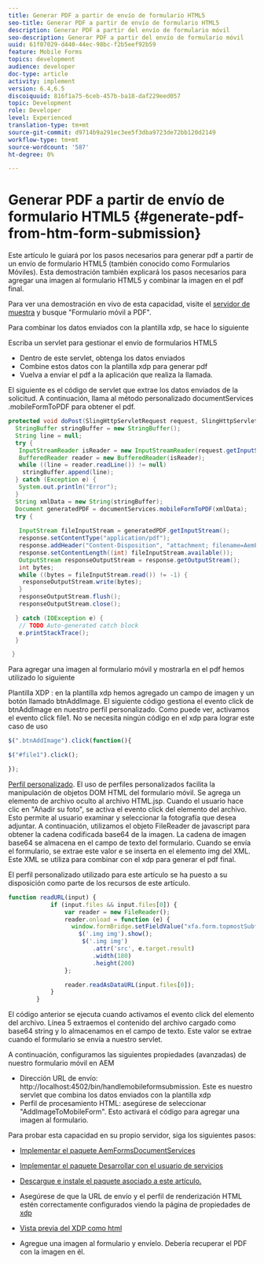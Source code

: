 ```yaml
---
title: Generar PDF a partir de envío de formulario HTML5
seo-title: Generar PDF a partir de envío de formulario HTML5
description: Generar PDF a partir del envío de formulario móvil
seo-description: Generar PDF a partir del envío de formulario móvil
uuid: 61f07029-d440-44ec-98bc-f2b5eef92b59
feature: Mobile Forms
topics: development
audience: developer
doc-type: article
activity: implement
version: 6.4,6.5
discoiquuid: 816f1a75-6ceb-457b-ba18-daf229eed057
topic: Development
role: Developer
level: Experienced
translation-type: tm+mt
source-git-commit: d9714b9a291ec3ee5f3dba9723de72bb120d2149
workflow-type: tm+mt
source-wordcount: '587'
ht-degree: 0%

---
```



# Generar PDF a partir de envío de formulario HTML5 {#generate-pdf-from-htm-form-submission}

Este artículo le guiará por los pasos necesarios para generar pdf a partir de un envío de formulario HTML5 (también conocido como Formularios Móviles). Esta demostración también explicará los pasos necesarios para agregar una imagen al formulario HTML5 y combinar la imagen en el pdf final.

Para ver una demostración en vivo de esta capacidad, visite el [servidor de muestra](https://forms.enablementadobe.com/content/samples/samples.html?query=0) y busque &quot;Formulario móvil a PDF&quot;.

Para combinar los datos enviados con la plantilla xdp, se hace lo siguiente

Escriba un servlet para gestionar el envío de formularios HTML5

* Dentro de este servlet, obtenga los datos enviados
* Combine estos datos con la plantilla xdp para generar pdf
* Vuelva a enviar el pdf a la aplicación que realiza la llamada.

El siguiente es el código de servlet que extrae los datos enviados de la solicitud. A continuación, llama al método personalizado documentServices .mobileFormToPDF para obtener el pdf.

```java
protected void doPost(SlingHttpServletRequest request, SlingHttpServletResponse response) {
  StringBuffer stringBuffer = new StringBuffer();
  String line = null;
  try {
   InputStreamReader isReader = new InputStreamReader(request.getInputStream(), "UTF-8");
   BufferedReader reader = new BufferedReader(isReader);
   while ((line = reader.readLine()) != null)
    stringBuffer.append(line);
  } catch (Exception e) {
   System.out.println("Error");
  }
  String xmlData = new String(stringBuffer);
  Document generatedPDF = documentServices.mobileFormToPDF(xmlData);
  try {
   
   InputStream fileInputStream = generatedPDF.getInputStream();
   response.setContentType("application/pdf");
   response.addHeader("Content-Disposition", "attachment; filename=AemFormsRocks.pdf");
   response.setContentLength((int) fileInputStream.available());
   OutputStream responseOutputStream = response.getOutputStream();
   int bytes;
   while ((bytes = fileInputStream.read()) != -1) {
    responseOutputStream.write(bytes);
   }
   responseOutputStream.flush();
   responseOutputStream.close();

  } catch (IOException e) {
   // TODO Auto-generated catch block
   e.printStackTrace();
  }

 }
```

Para agregar una imagen al formulario móvil y mostrarla en el pdf hemos utilizado lo siguiente

Plantilla XDP : en la plantilla xdp hemos agregado un campo de imagen y un botón llamado btnAddImage. El siguiente código gestiona el evento click de btnAddImage en nuestro perfil personalizado. Como puede ver, activamos el evento click file1. No se necesita ningún código en el xdp para lograr este caso de uso

```javascript
$(".btnAddImage").click(function(){

$("#file1").click();

});
```

[Perfil personalizado](https://helpx.adobe.com/livecycle/help/mobile-forms/creating-profile.html#CreatingCustomProfiles). El uso de perfiles personalizados facilita la manipulación de objetos DOM HTML del formulario móvil. Se agrega un elemento de archivo oculto al archivo HTML.jsp. Cuando el usuario hace clic en &quot;Añadir su foto&quot;, se activa el evento click del elemento del archivo. Esto permite al usuario examinar y seleccionar la fotografía que desea adjuntar. A continuación, utilizamos el objeto FileReader de javascript para obtener la cadena codificada base64 de la imagen. La cadena de imagen base64 se almacena en el campo de texto del formulario. Cuando se envía el formulario, se extrae este valor e se inserta en el elemento img del XML. Este XML se utiliza para combinar con el xdp para generar el pdf final.

El perfil personalizado utilizado para este artículo se ha puesto a su disposición como parte de los recursos de este artículo.

```javascript
function readURL(input) {
            if (input.files && input.files[0]) {
                var reader = new FileReader();
                reader.onload = function (e) {
                  window.formBridge.setFieldValue("xfa.form.topmostSubform.Page1.base64image",reader.result);
                    $('.img img').show();
                     $('.img img')
                        .attr('src', e.target.result)
                        .width(180)
                        .height(200)
                };

                reader.readAsDataURL(input.files[0]);
            }
        }
```

El código anterior se ejecuta cuando activamos el evento click del elemento del archivo. Línea 5 extraemos el contenido del archivo cargado como base64 string y lo almacenamos en el campo de texto. Este valor se extrae cuando el formulario se envía a nuestro servlet.

A continuación, configuramos las siguientes propiedades (avanzadas) de nuestro formulario móvil en AEM

* Dirección URL de envío: http://localhost:4502/bin/handlemobileformsubmission. Este es nuestro servlet que combina los datos enviados con la plantilla xdp
* Perfil de procesamiento HTML: asegúrese de seleccionar &quot;AddImageToMobileForm&quot;. Esto activará el código para agregar una imagen al formulario.

Para probar esta capacidad en su propio servidor, siga los siguientes pasos:

* [Implementar el paquete AemFormsDocumentServices](/help/forms/assets/common-osgi-bundles/AEMFormsDocumentServices.core-1.0-SNAPSHOT.jar)

* [Implementar el paquete Desarrollar con el usuario de servicios](/help/forms/assets/common-osgi-bundles/DevelopingWithServiceUser.jar)

* [Descargue e instale el paquete asociado a este artículo.](assets/pdf-from-mobile-form-submission.zip)

* Asegúrese de que la URL de envío y el perfil de renderización HTML estén correctamente configurados viendo la página de propiedades de [xdp](http://localhost:4502/libs/fd/fm/gui/content/forms/formmetadataeditor.html/content/dam/formsanddocuments/schengen.xdp)

* [Vista previa del XDP como html](http://localhost:4502/content/dam/formsanddocuments/schengen.xdp/jcr:content)

* Agregue una imagen al formulario y envíelo. Debería recuperar el PDF con la imagen en él.

